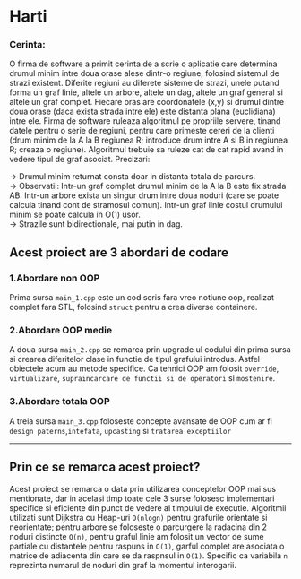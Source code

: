 # Harti
### Cerinta:
 O firma de software a primit cerinta de a scrie o aplicatie care determina drumul
minim intre doua orase alese dintr-o regiune, folosind sistemul de strazi existent.
Diferite regiuni au diferete sisteme de strazi, unele putand forma un graf linie, altele un
arbore, altele un dag, altele un graf general si altele un graf complet. Fiecare oras are
coordonatele (x,y) si drumul dintre doua orase (daca exista strada intre ele) este
distanta plana (euclidiana) intre ele. Firma de software ruleaza algoritmul pe propriile
servere, tinand datele pentru o serie de regiuni, pentru care primeste cereri de la clienti
(drum minim de la A la B regiunea R; introduce drum intre A si B in regiunea R; creaza o
regiune). Algoritmul trebuie sa ruleze cat de cat rapid avand in vedere tipul de graf
asociat.
Precizari:<br/>

  -> Drumul minim returnat consta doar in distanta totala de parcurs.<br/>
  -> Observatii: Intr-un graf complet drumul minim de la A la B este fix strada
AB. Intr-un arbore exista un singur drum intre doua noduri (care se poate
calcula tinand cont de stramosul comun). Intr-un graf linie costul
drumului minim se poate calcula in O(1) usor.<br/>
  -> Strazile sunt bidirectionale, mai putin in dag.<br/>
  
## Acest proiect are 3 abordari de codare
### 1.Abordare non OOP
Prima sursa `main_1.cpp` este un cod scris fara vreo notiune oop, realizat complet fara STL, 
folosind `struct` pentru a crea diverse containere.
<br/>
### 2.Abordare OOP medie
A doua sursa `main_2.cpp` se remarca prin upgrade ul codului din prima sursa si crearea diferitelor clase in functie de tipul grafului introdus.
Astfel obiectele acum au metode specifice. Ca tehnici OOP am folosit `override`, `virtualizare`, `supraincarcare de functii si de operatori` si `mostenire`.

### 3.Abordare totala OOP
A treia sursa `main_3.cpp` foloseste concepte avansate de OOP cum ar fi `design paterns`,`intefata`, `upcasting` si  `tratarea exceptiilor`

---
## Prin ce se remarca acest proiect?
Acest proiect se remarca o data prin utilizarea conceptelor OOP mai sus mentionate, dar in acelasi timp toate cele 3 surse folosesc implementari specifice si eficiente din punct de vedere
al timpului de executie. Algoritmii utilizati sunt Dijkstra cu Heap-uri `O(nlogn)` pentru grafurile orientate si neorientate; pentru arbore se foloseste o parcurgere la radacina din 2 noduri distincte `O(n)`, pentru graful linie am folosit un vector  de sume partiale cu distantele pentru raspuns in `O(1)`, garful complet are asociata o matrice de adiacenta din care se da raspnsul in `O(1)`. Specific ca variabila `n` reprezinta numarul de noduri din graf la momentul interogarii.
  
